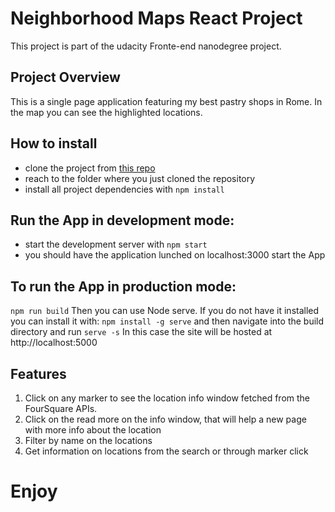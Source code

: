 # Neighborhood Maps React Project

This project is part of the udacity Fronte-end nanodegree project.

## Project Overview
This is a single page application featuring my best pastry shops in Rome. In the map you can see the highlighted locations.



## How to install
* clone the project from [this repo](https://github.com/riccio85/fend-neighborhood-map-react.git)
* reach to the folder where you just cloned the repository
* install all project dependencies with `npm install`


## Run the App in development mode:
* start the development server with `npm start`
* you should have the application lunched on localhost:3000 start the App

## To run the App in production mode:
`npm run build`
Then you can use Node serve. If you do not have it installed you can install it with:
`npm install -g serve`
and then navigate into the build directory and run
`serve -s`
In this case the site will be hosted at http://localhost:5000

## Features

1. Click on any marker to see the location info window fetched from the FourSquare APIs.
2. Click on the read more on the info window, that will help a new page with more info about the location
2. Filter by name on the locations
3. Get information on locations from the search or through marker click


# Enjoy

